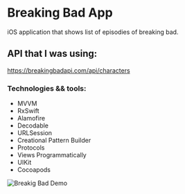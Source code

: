 # Breaking Bad App
iOS application that shows list of episodies of breaking bad.

## API that I was using:
https://breakingbadapi.com/api/characters

### Technologies && tools:

- MVVM
- RxSwift
- Alamofire
- Decodable
- URLSession
- Creational Pattern Builder
- Protocols
- Views Programmatically
- UIKit 
- Cocoapods


![Breakig Bad Demo](https://user-images.githubusercontent.com/44207529/110707513-6a7d3e80-81c7-11eb-9dba-5ea8ce8846c8.gif)

